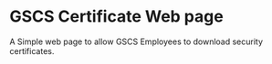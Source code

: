 # GSCS Certificate Web page

A Simple web page to allow GSCS Employees to download security certificates.